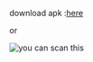 download apk :[here](https://pan.baidu.com/s/1jJ3ErOE)

or 

![you can scan this](https://pan.baidu.com/share/qrcode?w=148&h=148&url=https%3A%2F%2Fpan.baidu.com%2Fs%2F1jJ3ErOE%26qrfrom%3D1%26qrtype%3Dapk)
